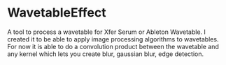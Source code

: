 # WavetableEffect
A tool to process a wavetable for Xfer Serum or Ableton Wavetable. I created it to be able to apply image processing algorithms to wavetables. For now it is able to do a convolution product between the wavetable and any kernel which lets you create blur, gaussian blur, edge detection.
